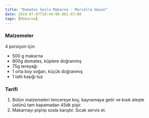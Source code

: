 ```yaml
---
title: "Domates Soslu Makarna - Marcella Hazan"
date: 2019-07-07T10:44:00.001-07:00
tags: [Makarna]
---
```


### Malzemeler

4 porsiyon için

- 500 g makarna
- 800g domates, küplere doğranmış
- 75g tereyağı
- 1 orta boy soğan, küçük doğranmış
- 1 tatlı kaşığı tuz

### Tarifi

1. Bütün malzemeleri tencereye koy, kaynamaya getir ve kısık ateşte üstünü tam kapamadan 45dk pişir.
2. Makarnayı pişirip sosla karıştır. Sıcak servis et.
